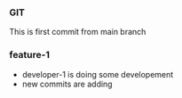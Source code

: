 ### GIT 
This is first commit from main branch


### feature-1
*  developer-1 is doing some developement
* new commits are adding 